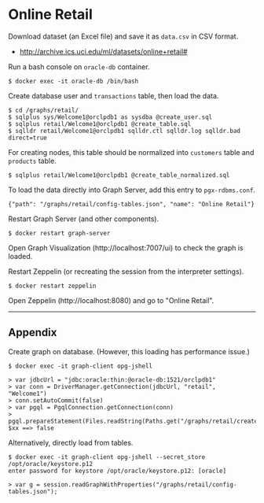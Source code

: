 # Online Retail

Download dataset (an Excel file) and save it as `data.csv` in CSV format.

* http://archive.ics.uci.edu/ml/datasets/online+retail#

Run a bash console on `oracle-db` container.

    $ docker exec -it oracle-db /bin/bash

Create database user and `transactions` table, then load the data.

    $ cd /graphs/retail/
    $ sqlplus sys/Welcome1@orclpdb1 as sysdba @create_user.sql
    $ sqlplus retail/Welcome1@orclpdb1 @create_table.sql
    $ sqlldr retail/Welcome1@orclpdb1 sqlldr.ctl sqlldr.log sqlldr.bad direct=true

For creating nodes, this table should be normalized into `customers` table and `products` table.

    $ sqlplus retail/Welcome1@orclpdb1 @create_table_normalized.sql

To load the data directly into Graph Server, add this entry to `pgx-rdbms.conf`.

    {"path": "/graphs/retail/config-tables.json", "name": "Online Retail"}

Restart Graph Server (and other components).

    $ docker restart graph-server

Open Graph Visualization (http://localhost:7007/ui) to check the graph is loaded.

Restart Zeppelin (or recreating the session from the interpreter settings).

    $ docker restart zeppelin

Open Zeppelin (http://localhost:8080) and go to "Online Retail".

---

## Appendix

Create graph on database. (However, this loading has performance issue.)

    $ docker exec -it graph-client opg-jshell

    > var jdbcUrl = "jdbc:oracle:thin:@oracle-db:1521/orclpdb1"
    > var conn = DriverManager.getConnection(jdbcUrl, "retail", "Welcome1")
    > conn.setAutoCommit(false)
    > var pgql = PgqlConnection.getConnection(conn)
    > pgql.prepareStatement(Files.readString(Paths.get("/graphs/retail/create_pg.pgql"))).execute()
    $xx ==> false

Alternatively, directly load from tables.

    $ docker exec -it graph-client opg-jshell --secret_store /opt/oracle/keystore.p12
    enter password for keystore /opt/oracle/keystore.p12: [oracle]

    > var g = session.readGraphWithProperties("/graphs/retail/config-tables.json");




